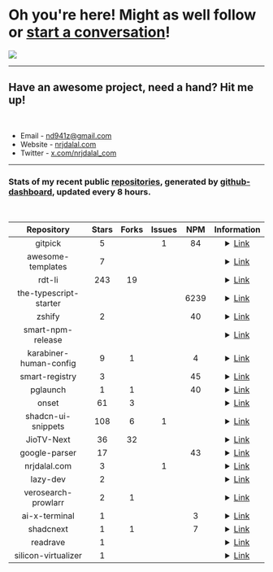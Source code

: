# Oh you're here! Might as well follow or [start a conversation](https://gist.github.com/nrjdalal/482e602c0bff8e70254ca3b47161bd20)!

![](https://rdt.li/gh-nrjdalal-visits)

---

## Have an awesome project, need a hand? Hit me up!

<br/>

- Email - [nd941z@gmail.com](mailto:nd941z@gmail.com)
- Website - [nrjdalal.com](https://rdt.li/gh2nrjdalal)
- Twitter - [x.com/nrjdalal_com](https://rdt.li/x-nrjdalal)

---

### Stats of my recent public [repositories](https://github.com/nrjdalal?tab=repositories), generated by [github-dashboard](https://github.com/nrjdalal/github-dashboard), updated every 8 hours.

<br/>

<!-- prettier-ignore-start -->
<!-- nrjdalal/github-dashboard -->

| Repository | Stars | Forks | Issues | NPM | Information |
| :---: |  :---:  |  :---:  |  :---:  |  :---:  | :---: |
| gitpick | 5 |  | 1 | 84 | <details><summary><a href="https://github.com/nrjdalal/gitpick">Link</a></summary><br/><p>With gitpick, you can clone precisely what you need.</p><p>Created: Wed Jan 15 2025</p><p>Updated: Thu Mar 27 2025</p></details> |
| awesome-templates | 7 |  |  |  | <details><summary><a href="https://github.com/nrjdalal/awesome-templates">Link</a></summary><br/><p>Explore a curated collection of up-to-date templates for various projects and frameworks, refreshed every 8 hours.</p><p>Created: Wed Jan 15 2025</p><p>Updated: Thu Mar 27 2025</p></details> |
| rdt-li | 243 | 19 |  |  | <details><summary><a href="https://github.com/nrjdalal/rdt-li">Link</a></summary><br/><p>rdt.li self hostable, feature rich, minimalistic and open source URL shortener. Built with Next.js, Drizzle, NextAuth and Postgres.</p><p>Created: Sun Nov 05 2023</p><p>Updated: Tue Mar 25 2025</p></details> |
| the-typescript-starter |  |  |  | 6239 | <details><summary><a href="https://github.com/nrjdalal/the-typescript-starter">Link</a></summary><br/><p>Created: Sun Mar 23 2025</p><p>Updated: Mon Mar 24 2025</p></details> |
| zshify | 2 |  |  | 40 | <details><summary><a href="https://github.com/nrjdalal/zshify">Link</a></summary><br/><p>Zshify is a minimalistic, one command installation to customize the prompt of your Zshell or Zsh!</p><p>Created: Tue May 11 2021</p><p>Updated: Sun Mar 23 2025</p></details> |
| smart-npm-release |  |  |  |  | <details><summary><a href="https://github.com/nrjdalal/smart-npm-release">Link</a></summary><br/><p>Created: Sat Mar 22 2025</p><p>Updated: Sun Mar 23 2025</p></details> |
| karabiner-human-config | 9 | 1 |  | 4 | <details><summary><a href="https://github.com/nrjdalal/karabiner-human-config">Link</a></summary><br/><p>The easiest way to write Karabiner-Elements configuration files, ever!</p><p>Created: Fri Feb 07 2025</p><p>Updated: Sat Mar 22 2025</p></details> |
| smart-registry | 3 |  |  | 45 | <details><summary><a href="https://github.com/nrjdalal/smart-registry">Link</a></summary><br/><p>A zero-configuration (no registry.json required), shadcn add / open in v0 compatible registry builder. With amazing visual feedback like how many dependencies and files are being added to a file/component and much more.</p><p>Created: Wed Feb 26 2025</p><p>Updated: Sun Mar 16 2025</p></details> |
| pglaunch | 1 | 1 |  | 40 | <details><summary><a href="https://github.com/nrjdalal/pglaunch">Link</a></summary><br/><p>Quickly launch a PostgreSQL database for testing or development purposes.</p><p>Created: Tue Oct 31 2023</p><p>Updated: Tue Mar 11 2025</p></details> |
| onset | 61 | 3 |  |  | <details><summary><a href="https://github.com/nrjdalal/onset">Link</a></summary><br/><p>An open source Next.js bare starter with step-by-step instructions if required. Built with Next.js 14, Drizzle (Postgres), NextAuth/Auth.js.</p><p>Created: Thu Nov 02 2023</p><p>Updated: Mon Mar 10 2025</p></details> |
| shadcn-ui-snippets | 108 | 6 | 1 |  | <details><summary><a href="https://github.com/nrjdalal/shadcn-ui-snippets">Link</a></summary><br/><p>Simply import and use shadcn-ui components in your project</p><p>Created: Fri Oct 27 2023</p><p>Updated: Fri Mar 07 2025</p></details> |
| JioTV-Next | 36 | 32 |  |  | <details><summary><a href="https://github.com/nrjdalal/JioTV-Next">Link</a></summary><br/><p>JioTV HD Streaming Free on Browser / Android / Android TV</p><p>Created: Sun Aug 28 2022</p><p>Updated: Sun Feb 09 2025</p></details> |
| google-parser | 17 |  |  | 43 | <details><summary><a href="https://github.com/nrjdalal/google-parser">Link</a></summary><br/><p>HTTP based Google Search Results scraper/parser</p><p>Created: Wed Jun 14 2023</p><p>Updated: Sat Feb 01 2025</p></details> |
| nrjdalal.com | 3 |  | 1 |  | <details><summary><a href="https://github.com/nrjdalal/nrjdalal.com">Link</a></summary><br/><p>Created: Sat Feb 15 2025</p><p>Updated: Fri Feb 28 2025</p></details> |
| lazy-dev | 2 |  |  |  | <details><summary><a href="https://github.com/nrjdalal/lazy-dev">Link</a></summary><br/><p>LazyDev - A Next.js/React development tool crafted for use within Next.js or React frameworks, streamlining navigation and bookmarking across pages. More features to come shortly.</p><p>Created: Mon Apr 22 2024</p><p>Updated: Fri Dec 13 2024</p></details> |
| verosearch-prowlarr | 2 | 1 |  |  | <details><summary><a href="https://github.com/nrjdalal/verosearch-prowlarr">Link</a></summary><br/><p>Torrent search engine (user interface) for Prowlarr</p><p>Created: Wed Aug 17 2022</p><p>Updated: Mon Oct 02 2023</p></details> |
| ai-x-terminal | 1 |  |  | 3 | <details><summary><a href="https://github.com/nrjdalal/ai-x-terminal">Link</a></summary><br/><p>AI X Terminal is a powerful command-line tool that enhances your terminal capabilities using OpenAI's API. Integrate AI seamlessly into your workflow with functionalities to append file contents or entire workspace details to queries, facilitating an enriched coding and development experience.</p><p>Created: Wed Nov 20 2024</p><p>Updated: Mon Feb 10 2025</p></details> |
| shadcnext | 1 | 1 |  | 7 | <details><summary><a href="https://github.com/nrjdalal/shadcnext">Link</a></summary><br/><p>shadcn but for tailwind v4</p><p>Created: Wed Dec 11 2024</p><p>Updated: Thu Jan 16 2025</p></details> |
| readrave | 1 |  |  |  | <details><summary><a href="https://github.com/nrjdalal/readrave">Link</a></summary><br/><p>Documentation in Next.js has never been easier (releasing soon)</p><p>Created: Mon May 13 2024</p><p>Updated: Tue Aug 13 2024</p></details> |
| silicon-virtualizer | 1 |  |  |  | <details><summary><a href="https://github.com/nrjdalal/silicon-virtualizer">Link</a></summary><br/><p>Ubuntu VMs on demand for Silicon based Apple Macs, aka Macs own QEMU based Multipass</p><p>Created: Sat Jun 05 2021</p><p>Updated: Thu Nov 02 2023</p></details> |

<!-- nrjdalal/github-dashboard -->
<!-- prettier-ignore-end -->
